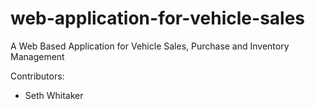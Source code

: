 # web-application-for-vehicle-sales
A Web Based Application for Vehicle Sales, Purchase and Inventory Management

Contributors:
- Seth Whitaker